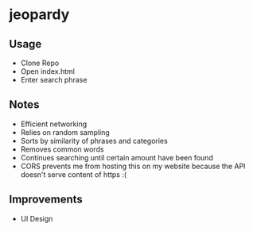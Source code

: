 # jeopardy

## Usage
- Clone Repo
- Open index.html
- Enter search phrase

## Notes
- Efficient networking
- Relies on random sampling
- Sorts by similarity of phrases and categories
- Removes common words
- Continues searching until certain amount have been found
- CORS prevents me from hosting this on my website because the API doesn't serve content of https :(

## Improvements
- UI Design

